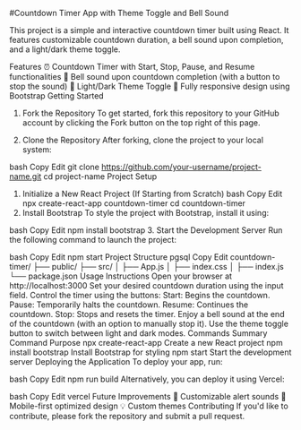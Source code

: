 #Countdown Timer App with Theme Toggle and Bell Sound

This project is a simple and interactive countdown timer built using React. It features customizable countdown duration, a bell sound upon completion, and a light/dark theme toggle.

Features
⏰ Countdown Timer with Start, Stop, Pause, and Resume functionalities
🔔 Bell sound upon countdown completion (with a button to stop the sound)
🌙 Light/Dark Theme Toggle
📱 Fully responsive design using Bootstrap
Getting Started
1. Fork the Repository
To get started, fork this repository to your GitHub account by clicking the Fork button on the top right of this page.

2. Clone the Repository
After forking, clone the project to your local system:

bash
Copy
Edit
git clone https://github.com/your-username/project-name.git
cd project-name
Project Setup
1. Initialize a New React Project (If Starting from Scratch)
bash
Copy
Edit
npx create-react-app countdown-timer
cd countdown-timer
2. Install Bootstrap
To style the project with Bootstrap, install it using:

bash
Copy
Edit
npm install bootstrap
3. Start the Development Server
Run the following command to launch the project:

bash
Copy
Edit
npm start
Project Structure
pgsql
Copy
Edit
countdown-timer/
├── public/
├── src/
│   ├── App.js
│   ├── index.css
│   ├── index.js
└── package.json
Usage Instructions
Open your browser at http://localhost:3000
Set your desired countdown duration using the input field.
Control the timer using the buttons:
Start: Begins the countdown.
Pause: Temporarily halts the countdown.
Resume: Continues the countdown.
Stop: Stops and resets the timer.
Enjoy a bell sound at the end of the countdown (with an option to manually stop it).
Use the theme toggle button to switch between light and dark modes.
Commands Summary
Command	Purpose
npx create-react-app	Create a new React project
npm install bootstrap	Install Bootstrap for styling
npm start	Start the development server
Deploying the Application
To deploy your app, run:

bash
Copy
Edit
npm run build
Alternatively, you can deploy it using Vercel:

bash
Copy
Edit
vercel
Future Improvements
🔧 Customizable alert sounds
📱 Mobile-first optimized design
💡 Custom themes
Contributing
If you'd like to contribute, please fork the repository and submit a pull request.